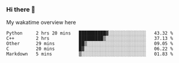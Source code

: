 ### Hi there 👋

<!--
**Jassy930/Jassy930** is a ✨ _special_ ✨ repository because its `README.md` (this file) appears on your GitHub profile.

Here are some ideas to get you started:

- 🔭 I’m currently working on ...
- 🌱 I’m currently learning ...
- 👯 I’m looking to collaborate on ...
- 🤔 I’m looking for help with ...
- 💬 Ask me about ...
- 📫 How to reach me: ...
- 😄 Pronouns: ...
- ⚡ Fun fact: ...
-->

My wakatime overview here
<!--START_SECTION:waka-->
```text
Python     2 hrs 20 mins   ██████████▓░░░░░░░░░░░░░░   43.32 % 
C++        2 hrs           █████████▒░░░░░░░░░░░░░░░   37.13 % 
Other      29 mins         ██▒░░░░░░░░░░░░░░░░░░░░░░   09.05 % 
C          20 mins         █▓░░░░░░░░░░░░░░░░░░░░░░░   06.22 % 
Markdown   5 mins          ▒░░░░░░░░░░░░░░░░░░░░░░░░   01.83 % 
```
<!--END_SECTION:waka-->

